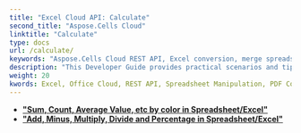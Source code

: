 ```yaml
---
title: "Excel Cloud API: Calculate"
second_title: "Aspose.Cells Cloud"
linktitle: "Calculate"
type: docs
url: /calculate/
keywords: "Aspose.Cells Cloud REST API, Excel conversion, merge spreadsheets, split documents, protect Excel files, search and replace in Excel, transform spreadsheets, Office Excel 2016, Office Excel 2019, Office Excel 365."
description: "This Developer Guide provides practical scenarios and tips for effectively utilizing Aspose.Cells for .NET features, enabling you to achieve specific Excel document appearances and implement various use cases efficiently."
weight: 20
kwords: Excel, Office Cloud, REST API, Spreadsheet Manipulation, PDF Conversion, CSV Processing, JSON Handling, Markdown Support, Developer Guide, Calculate Functionality
---
```


- **["Sum, Count, Average Value, etc by color in Spreadsheet/Excel"](https://docs.aspose.cloud/cells/aggregate-cells-by-color/)**
- **["Add, Minus, Multiply, Divide and Percentage in Spreadsheet/Excel"](https://docs.aspose.cloud/cells/math-calculate/)**